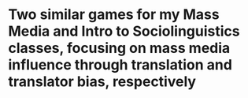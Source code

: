 # Two similar games for my Mass Media and Intro to Sociolinguistics classes, focusing on mass media influence through translation and translator bias, respectively
